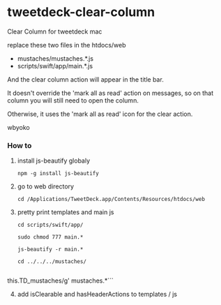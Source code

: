 tweetdeck-clear-column
======================

Clear Column for tweetdeck mac


replace these two files in the htdocs/web

* mustaches/mustaches.*.js
* scripts/swift/app/main.*.js

And the clear column action will appear in the title bar.

It doesn't override the 'mark all as read' action on messages, so on that column you will still need to open the column.

Otherwise, it uses the 'mark all as read' icon for the clear action.

wbyoko

### How to

1. install js-beautify globaly

	```npm -g install js-beautify```

2. go to web directory
	
	```cd /Applications/TweetDeck.app/Contents/Resources/htdocs/web```

3. pretty print templates and main js

	```cd scripts/swift/app/```
	
	```sudo chmod 777 main.*```
	
	```js-beautify -r main.*```

	```cd ../../../mustaches/```

	```sudo sed -i.bu 's/this\.TD_mustaches/\
this\.TD_mustaches/g' mustaches.*```

4. add isClearable and hasHeaderActions to templates / js
